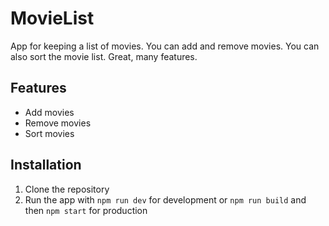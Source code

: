 # MovieList

App for keeping a list of movies. You can add and remove movies. You can also sort the movie list. Great, many features.

## Features

- Add movies
- Remove movies
- Sort movies

## Installation

1. Clone the repository
2. Run the app with `npm run dev` for development or `npm run build` and then `npm start` for production

